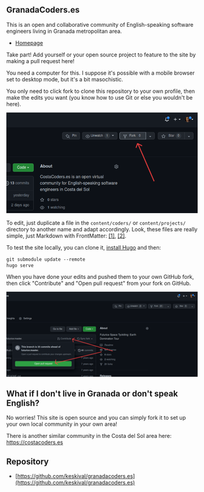 ## GranadaCoders.es

This is an open and collaborative community of English-speaking software engineers living in Granada metropolitan area.

- [Homepage](https://granadacoders.es)

Take part! Add yourself or your open source project to feature to the site by making a pull request here!

You need a computer for this. I suppose it's possible with a mobile browser set to desktop mode, but it's a bit masochistic.

You only need to click fork to clone this repository to your own profile, then make the edits you want (you know how to use Git or else you wouldn't be here).

![Fork](imgs/fork.png)

To edit, just duplicate a file in the `content/coders/` or `content/projects/` directory to another name and adapt accordingly. Look, these files are really simple, just Markdown with FrontMatter: [[1]](https://github.com/keskival/granadacoders.es/blob/main/content/coders/tero_keski-valkama.md), [[2]](https://github.com/keskival/granadacoders.es/blob/main/content/projects/ai_enabled_transparency_of_governance_and_power.md).

To test the site locally, you can clone it, [install Hugo](https://gohugo.io/getting-started/installing/) and then:

```
git submodule update --remote
hugo serve
```

When you have done your edits and pushed them to your own GitHub fork, then click "Contribute" and "Open pull request" from your fork on GitHub.

![Open PR](imgs/open_pr.png)

## What if I don't live in Granada or don't speak English?

No worries! This site is open source and you can simply fork it to set up your own local community in your own area!

There is another similar community in the Costa del Sol area here: https://costacoders.es

## Repository

- [https://github.com/keskival/granadacoders.es](https://github.com/keskival/granadacoders.es)

